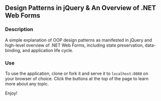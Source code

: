 ## Design Patterns in jQuery & An Overview of .NET Web Forms

### Description

A simple explanation of OOP design patterns as manifested in jQuery and high-level overview of .NET Web Forms, including state preservation, data-binding, and application life cycle.

### Use

To use the application, clone or fork it and serve it to ```localhost:8080``` on your browser of choice. Click the buttons at the top of the page to learn more about any topic.

Enjoy!
